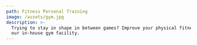 ```yaml
---
path: Fitness Personal Training
image: /assets/gym.jpg
description: >-
  Trying to stay in shape in between games? Improve your physical fitness with
  our in-house gym facility.
---
```


